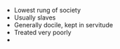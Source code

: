 - Lowest rung of society
- Usually slaves
- Generally docile, kept in servitude
- Treated very poorly
- 